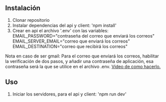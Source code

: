 ## Instalación

1. Clonar repositorio
2. Instalar dependencias del api y client: 'npm install'
3. Crear en api el archivo '.env' con las variables:
    EMAIL_PASSWORD="contraseña del correo que enviará los correos"
    EMAIL_SERVER_EMAIL="correo que enviará los correos"
    EMAIL_DESTINATION="correo que recibirá los correos"

Nota en caso de ser gmail: Para el correo que enviará los correos, habilitar la verificación de dos pasos, y añadir una contraseña de aplicación, esa contraseña será la que se utilice en el archivo .env. [Video de como hacerlo.](https://www.youtube.com/watch?v=KjheexBLY4A)

## Uso
1. Iniciar los servidores, para el api y client: 'npm run dev'